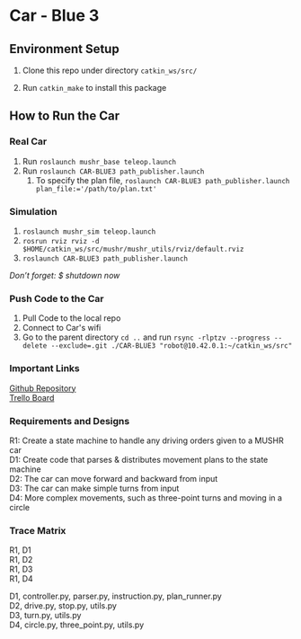 # Car - Blue 3

## Environment Setup

1. Clone this repo under directory `catkin_ws/src/`

2. Run `catkin_make` to install this package

## How to Run the Car

### Real Car

1. Run `roslaunch mushr_base teleop.launch`
2. Run `roslaunch CAR-BLUE3 path_publisher.launch`
    1. To specify the plan file, `roslaunch CAR-BLUE3 path_publisher.launch plan_file:='/path/to/plan.txt'`

### Simulation
1. `roslaunch mushr_sim teleop.launch`
2. `rosrun rviz rviz -d $HOME/catkin_ws/src/mushr/mushr_utils/rviz/default.rviz`
3. `roslaunch CAR-BLUE3 path_publisher.launch`

*Don’t forget: $ shutdown now*


### Push Code to the Car
1. Pull Code to the local repo
2. Connect to Car's wifi
3. Go to the parent directory `cd ..` and run `rsync -rlptzv --progress --delete --exclude=.git ./CAR-BLUE3 "robot@10.42.0.1:~/catkin_ws/src"`

### Important Links
[Github Repository](https://github.com/SAREC-Lab/CAR-BLUE3/tree/main) <br />
[Trello Board](https://trello.com/b/wCxuc2UZ/main-project)

### Requirements and Designs
R1: Create a state machine to handle any driving orders given to a MUSHR car<br />
D1: Create code that parses & distributes movement plans to the state machine<br />
D2: The car can move forward and backward from input<br />
D3: The car can make simple turns from input<br />
D4: More complex movements, such as three-point turns and moving in a circle

### Trace Matrix
R1, D1<br />
R1, D2<br />
R1, D3<br />
R1, D4<br />

D1, controller.py, parser.py, instruction.py, plan_runner.py<br />
D2, drive.py, stop.py, utils.py<br />
D3, turn.py, utils.py<br />
D4, circle.py, three_point.py, utils.py
